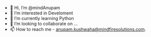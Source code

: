 - 👋 Hi, I’m @mindAnupam
- 👀 I’m interested in Develoment
- 🌱 I’m currently learning Python
- 💞️ I’m looking to collaborate on ...
- 📫 How to reach me - anupam.kushwaha@mindfiresolutions.com.

<!---
mindAnupam/mindAnupam is a ✨ special ✨ repository because its `README.md` (this file) appears on your GitHub profile.
You can click the Preview link to take a look at your changes.
--->
